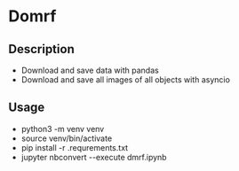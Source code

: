 # Domrf

## Description
* Download and save data with pandas
* Download and save all images of all objects with asyncio

## Usage
* python3 -m venv venv
* source venv/bin/activate
* pip install -r .requrements.txt
* jupyter nbconvert --execute dmrf.ipynb
